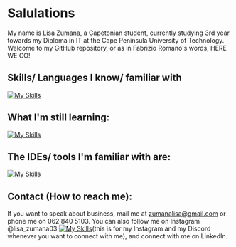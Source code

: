 # Salulations
My name is Lisa Zumana, a Capetonian student, currently studying 3rd year towards my Diploma in IT at the Cape Peninsula University of Technology. Welcome to my GitHub repository, or as in Fabrizio Romano's words, HERE WE GO!
## Skills/ Languages I know/ familiar with
[![My Skills](https://skillicons.dev/icons?i=html,css,js,java,python,django,spring,vue,react,figma,raspberrypi,mysql,sqlite)](https://skillicons.dev)
## What I'm still learning:
[![My Skills](https://skillicons.dev/icons?i=cpp,c#,angular)](https://skillicons.dev)
## The IDEs/ tools I'm familiar with are:
[![My Skills](https://skillicons.dev/icons?i=idea,pycharm,vscode,webstorm,netbeans)](https://skillicons.dev)
## Contact (How to reach me):
If you want to speak about business, mail me at zumanalisa@gmail.com or phone me on 062 840 5103. You can also follow me on Instagram @lisa_zumana03 [![My Skills](https://instagram.com/icons?i=instagram)](https://skillicons.dev)(this is for my Instagram and my Discord whenever you want to connect with me), and connect with me on LinkedIn. 
